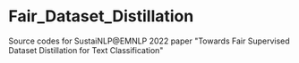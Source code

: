 # Fair_Dataset_Distillation
Source codes for SustaiNLP@EMNLP 2022 paper "Towards Fair Supervised Dataset Distillation for Text Classification"

